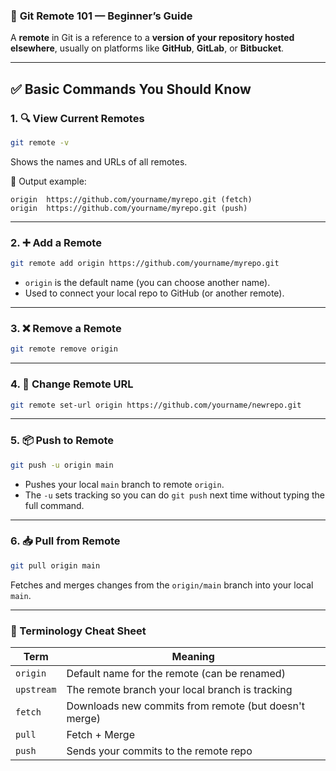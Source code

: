 ### 🧠 **Git Remote 101 — Beginner’s Guide**

A **remote** in Git is a reference to a **version of your repository hosted elsewhere**, usually on platforms like **GitHub**, **GitLab**, or **Bitbucket**.

---

## ✅ Basic Commands You Should Know

### 1. 🔍 View Current Remotes

```bash
git remote -v
```

Shows the names and URLs of all remotes.

🧾 Output example:

```
origin  https://github.com/yourname/myrepo.git (fetch)
origin  https://github.com/yourname/myrepo.git (push)
```

---

### 2. ➕ Add a Remote

```bash
git remote add origin https://github.com/yourname/myrepo.git
```

* `origin` is the default name (you can choose another name).
* Used to connect your local repo to GitHub (or another remote).

---

### 3. ❌ Remove a Remote

```bash
git remote remove origin
```

---

### 4. 🔁 Change Remote URL

```bash
git remote set-url origin https://github.com/yourname/newrepo.git
```

---

### 5. 📦 Push to Remote

```bash
git push -u origin main
```

* Pushes your local `main` branch to remote `origin`.
* The `-u` sets tracking so you can do `git push` next time without typing the full command.

---

### 6. 📥 Pull from Remote

```bash
git pull origin main
```

Fetches and merges changes from the `origin/main` branch into your local `main`.

---

### 📘 Terminology Cheat Sheet

| Term       | Meaning                                               |
| ---------- | ----------------------------------------------------- |
| `origin`   | Default name for the remote (can be renamed)          |
| `upstream` | The remote branch your local branch is tracking       |
| `fetch`    | Downloads new commits from remote (but doesn't merge) |
| `pull`     | Fetch + Merge                                         |
| `push`     | Sends your commits to the remote repo                 |


